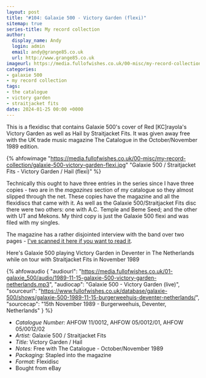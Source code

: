 ```yaml
---
layout: post
title: "#104: Galaxie 500 - Victory Garden (flexi)"
sitemap: true
series-title: My record collection
author:
  display_name: Andy
  login: admin
  email: andy@grange85.co.uk
  url: http://www.grange85.co.uk
imageurl: https://media.fullofwishes.co.uk/00-misc/my-record-collection/galaxie-500-victory-garden-flexi.jpg
categories:
- galaxie 500
- my record collection
tags:
- the catalogue
- victory garden
- straitjacket fits
date: 2024-01-25 00:00 +0000
---
```

This is a flexidisc that contains Galaxie 500's cover of Red [KC]rayola's Victory Garden as well as Hail by Straitjacket Fits. It was given away free with the UK trade music magazine The Catalogue in the October/November 1989 edition.

{% ahfowimage "https://media.fullofwishes.co.uk/00-misc/my-record-collection/galaxie-500-victory-garden-flexi.jpg" "Galaxie 500 / Straitjacket Fits - Victory Garden / Hail (flexi)" %}

Technically this ought to have three entries in the series since I have three copies - two are in the _magazines_ section of my catalogue so they almost slipped through the net. These copies have the magazine and all the flexidiscs that came with it. As well as the Galaxie 500/Straitjacket Fits disc there were two others: one with A.C. Temple and Beme Seed; and the other with UT and Mekons. My third copy is just the Galaxie 500 flexi and was filed with my singles.

<!--more-->

The magazine has a rather disjointed interview with the band over two pages - [I've scanned it here if you want to read it](https://media.fullofwishes.co.uk/01-galaxie_500/docs/galaxie-500-the-catalogue-1989-10.pdf).

Here's Galaxie 500 playing Victory Garden in Deventer in The Netherlands while on tour with Straitjacket Fits in November 1989

{% ahfowaudio {
"audiourl": "https://media.fullofwishes.co.uk/01-galaxie_500/audio/1989-11-15-galaxie-500-victory-garden-netherlands.mp3",
"audiocap": "Galaxie 500 - Victory Garden (live)",
"sourceurl": "https://www.fullofwishes.co.uk/database/galaxie-500/shows/galaxie-500-1989-11-15-burgerweehuis-deventer-netherlands/",
"sourcecap": "15th November 1989 - Burgerweehuis, Deventer, Netherlands"
} %}

 - *Catalogue Number:* AHFOW 11/0012, AHFOW 05/0012/01, AHFOW 05/0012/02
 - *Artist:* Galaxie 500 / Straitjacket Fits
 - *Title:* Victory Garden / Hail
 - *Notes:* Free with The Catalogue - October/November 1989
 - *Packaging:* Stapled into the magazine
 - *Format:* Flexidisc
 - Bought from eBay
